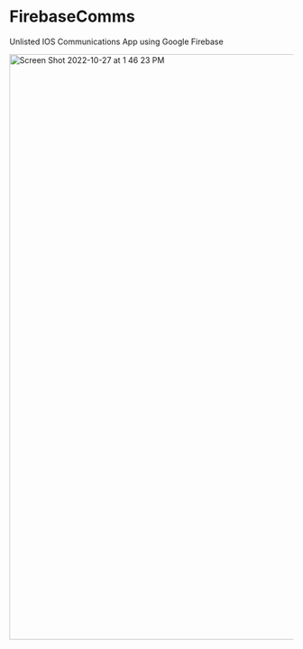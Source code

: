 # FirebaseComms
Unlisted IOS Communications App using Google Firebase

<img width="1039" alt="Screen Shot 2022-10-27 at 1 46 23 PM" src="https://user-images.githubusercontent.com/44252902/198394561-a7fad5da-4133-44be-a69e-e8ad36bf1386.png">

